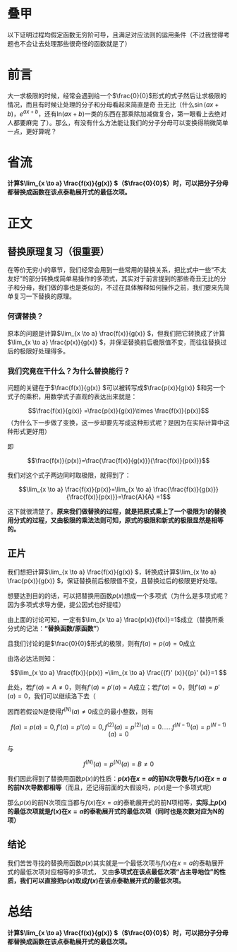 # 叠甲
以下证明过程均假定函数无穷阶可导，且满足对应法则的运用条件（不过我觉得考题也不会让去处理那些很奇怪的函数就是了）

# 前言
大一求极限的时候，经常会遇到给一个$`\frac{0}{0}`$形式的式子然后让求极限的情况，而且有时候让处理的分子和分母看起来简直是奇
丑无比（什么$`\sin (ax+b)`$，$`e^{ax+b} `$，还有$`\ln_{}{(ax+b)} `$一类的东西在那乘除加减做复合，第一眼看上去绝对人都要麻完
了）。那么，有没有什么方法能让我们的分子分母可以变换得稍微简单一点，更好算呢？

# 省流
**计算$`\lim_{x \to a} \frac{f(x)}{g(x)} `$（$`\frac{0}{0}`$）时，可以把分子分母都替换成函数在该点泰勒展开式的最低次项。**
# 正文

## 替换原理复习（很重要）
在等价无穷小的章节，我们经常会用到一些常用的替换关系，把比式中一些“不太友好”的部分转换成简单易操作的多项式，其实对于前言提到的那些奇丑无比的分子和分母，我们做的事也是类似的，不过在具体解释如何操作之前，我们要来先简单复习一下替换的原理。

### 何谓替换？
原本的问题是计算$`\lim_{x \to a} \frac{f(x)}{g(x)} `$，但我们把它转换成了计算$`\lim_{x \to a} \frac{p(x)}{g(x)} `$，并保证替换前后极限值不变，而往往替换过后的极限好处理得多。

### 我们究竟在干什么？为什么替换能行？
问题的关键在于$`\frac{f(x)}{g(x)} `$可以被转写成$`\frac{p(x)}{g(x)} `$和另一个式子的乘积，用数学式子直观的表达出来就是：

$$\frac{f(x)}{g(x)} =\frac{p(x)}{g(x)}\times \frac{f(x)}{p(x)}$$ （为什么下一步做了变换，这一步却要先写成这种形式呢？是因为在实际计算中这种形式更好用）

即

$$\frac{f(x)}{p(x)}=\frac{\frac{f(x)}{g(x)}}{\frac{f(x)}{p(x)}}$$

我们对这个式子两边同时取极限，就得到了：

$$\lim_{x \to a} \frac{f(x)}{p(x)}=\lim_{x \to a} \frac{\frac{f(x)}{g(x)}}{\frac{f(x)}{p(x)}}=\frac{A}{A} =1$$

这下就很清楚了。**原来我们做替换的过程，就是把原式乘上了一个极限为1的替换用分式的过程，又由极限的乘法法则可知，原式的极限和新式的极限显然是相等的。**

## 正片
我们想把计算$`\lim_{x \to a} \frac{f(x)}{g(x)} `$，转换成计算$`\lim_{x \to a} \frac{p(x)}{g(x)} `$，保证替换前后极限值不变，且替换过后的极限更好处理。

想要达到目的的话，可以把替换用函数$`p(x)`$想成一个多项式（为什么是多项式呢？因为多项式求导方便，提公因式也好提哇）

由上面的讨论可知，一定有$`\lim_{x \to a} \frac{p(x)}{f(x)}=1`$成立（替换所乘分式的记法：**“替换函数/原函数”**）

且我们讨论的是$`\frac{0}{0}`$形式的极限，则有$`f(a)=p(a)=0`$成立

由洛必达法则知：

$$\lim_{x \to a} \frac{f(x)}{p(x)} =\lim_{x \to a} \frac{{f}' (x)}{{p}' (x)}=1 $$

此处，若$`{f}' (a)=A\ne 0`$，则有$`{f}' (a)={p}'(a) =A`$成立；若$`{f}' (a)=0`$，则$`{f}' (a)={p}'(a) =0`$，我们可以继续洛下去（

因而若假设N是使得$`{f}^{(N)} (a)\ne 0`$成立的最小整数，则有

$$f(a)=p(a)=0, {f}' (a)={p}' (a)=0, {f}^{(2)} (a)={p}^{(2)}(a)=0......{f}^{(N-1)} (a)={p}^{(N-1)}(a)=0$$

与

$${f}^{(N)} (a)={p}^{(N)}(a)=B\ne 0$$

我们因此得到了替换用函数$`p(x)`$的性质：**$`p(x)`$在$`x=a`$的前N次导数与$`f(x)`$在$`x=a`$的前N次导数都相等**（而且，还记得前面的大假设吗，$`p(x)`$是一个多项式呢）

那么$`p(x)`$的前N次项应当都与$`f(x)`$在$`x=a`$的泰勒展开式的前N项相等，**实际上$`p(x)`$的最低次项就是$`f(x)`$在$`x=a`$的泰勒展开式的最低次项（同时也是次数对应为N的项）**

## 结论

我们苦苦寻找的替换用函数$`p(x)`$其实就是一个最低次项与$`f(x)`$在$`x=a`$的泰勒展开式的最低次项对应相等的多项式，
又由**多项式在该点最低次项“占主导地位”**的性质，我们可以直接**把$`p(x)`$取成$`f(x)`$在该点泰勒展开式的最低次项。**

# 总结
**计算$`\lim_{x \to a} \frac{f(x)}{g(x)} `$（$`\frac{0}{0}`$）时，可以把分子分母都替换成函数在该点泰勒展开式的最低次项。**